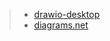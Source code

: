 > - [drawio-desktop](https://github.com/jgraph/drawio-desktop/releases/tag/v21.1.2)
> - [diagrams.net](https://app.diagrams.net/?src=about)
